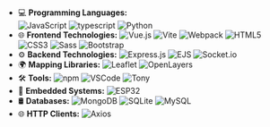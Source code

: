- 💻 **Programming Languages:**  
  ![JavaScript](https://img.shields.io/badge/-JavaScript-F7DF1E?logo=javascript&logoColor=black&style=flat-square)
  ![typescript](https://img.shields.io/badge/-Typescript-007acc?logo=typescript&logoColor=white&style=flat-square)
  ![Python](https://img.shields.io/badge/-Python-3776AB?logo=python&logoColor=white&style=flat-square)
- 🌐 **Frontend Technologies:**
  ![Vue.js](https://img.shields.io/badge/-Vue.js-4FC08D?logo=vue.js&logoColor=white&style=flat-square)
  ![Vite](https://img.shields.io/badge/-Vite-646CFF?logo=vite&logoColor=white&style=flat-square)
  ![Webpack](https://img.shields.io/badge/-Webpack-8DD6F9?logo=webpack&logoColor=black&style=flat-square)
  ![HTML5](https://img.shields.io/badge/-HTML5-E34F26?logo=html5&logoColor=white&style=flat-square)
  ![CSS3](https://img.shields.io/badge/-CSS3-1572B6?logo=css3&logoColor=white&style=flat-square)
  ![Sass](https://img.shields.io/badge/-Sass-CC6699?logo=sass&logoColor=white&style=flat-square)
  ![Bootstrap](https://img.shields.io/badge/-Bootstrap-563D7C?logo=bootstrap&logoColor=white&style=flat-square)
- ⚙️ **Backend Technologies:** 
  ![Express.js](https://img.shields.io/badge/-Express.js-000000?logo=express&logoColor=white&style=flat-square)
  ![EJS](https://img.shields.io/badge/-EJS-5B4638?logo=ejs&logoColor=white&style=flat-square)
  ![Socket.io](https://img.shields.io/badge/-Socket.io-010101?logo=socket.io&logoColor=white&style=flat-square)
- 🌍 **Mapping Libraries:** 
  ![Leaflet](https://img.shields.io/badge/-Leaflet-199900?logo=leaflet&logoColor=white&style=flat-square)
  ![OpenLayers](https://img.shields.io/badge/-OpenLayers-1F6B75?logo=openlayers&logoColor=white&style=flat-square)
- 🛠️ **Tools:** 
  ![npm](https://img.shields.io/badge/-npm-CB3837?logo=npm&logoColor=white&style=flat-square)
  ![VSCode](https://img.shields.io/badge/-VSCode-007ACC?logo=visualstudiocode&logoColor=white&style=flat-square)
  ![Tony](https://img.shields.io/badge/-Tony-000000?style=flat-square)
- 📡 **Embedded Systems:** 
  ![ESP32](https://img.shields.io/badge/-ESP32-000000?logo=espressif&logoColor=white&style=flat-square)
- 🛢️ **Databases:** 
  ![MongoDB](https://img.shields.io/badge/-MongoDB-47A248?logo=mongodb&logoColor=white&style=flat-square)
  ![SQLite](https://img.shields.io/badge/-SQLite-003B57?logo=sqlite&logoColor=white&style=flat-square)
  ![MySQL](https://img.shields.io/badge/-MySQL-4479A1?logo=mysql&logoColor=white&style=flat-square)
- 🌐 **HTTP Clients:** 
  ![Axios](https://img.shields.io/badge/-Axios-007ACC?logo=axios&logoColor=white&style=flat-square)
